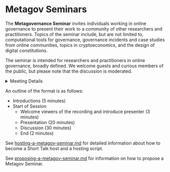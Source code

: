 # Metagov Seminars

The **Metagovernance Seminar** invites individuals working in online governance to present their work to a community of other researchers and practitioners. Topics of the seminar include, but are not limited to, computational tools for governance, governance incidents and case studies from online communities, topics in cryptoeconomics, and the design of digital constitutions.

The seminar is intended for researchers and practitioners in online governance, broadly defined. We welcome guests and curious members of the public, but please note that the discussion is moderated.

<details>

<summary>Meeting Details</summary>

Date: Wednesdays

Time: 12-1pm ET

Location: Zoom \[[link](https://cuboulder.zoom.us/j/93806775159)]

Accessibility: Open to the public&#x20;

More Info: [metagov.org/seminars](https://metagov.org/seminar/)

</details>

An outline of the format is as follows:

* Introductions (5 minutes)&#x20;
* Start of Session
  * Welcome viewers of the recording and introduce presenter (3 minutes)
  * Presentation (20 minutes)&#x20;
  * Discussion (30 minutes)&#x20;
  * End (2 minutes)

See [hosting-a-metagov-seminar.md](hosting-a-metagov-seminar.md "mention") for detailed information about how to become a Short Talk host and a hosting script.

See [proposing-a-metagov-seminar.md](proposing-a-metagov-seminar.md "mention") for information on how to propose a Metagov Seminar.
